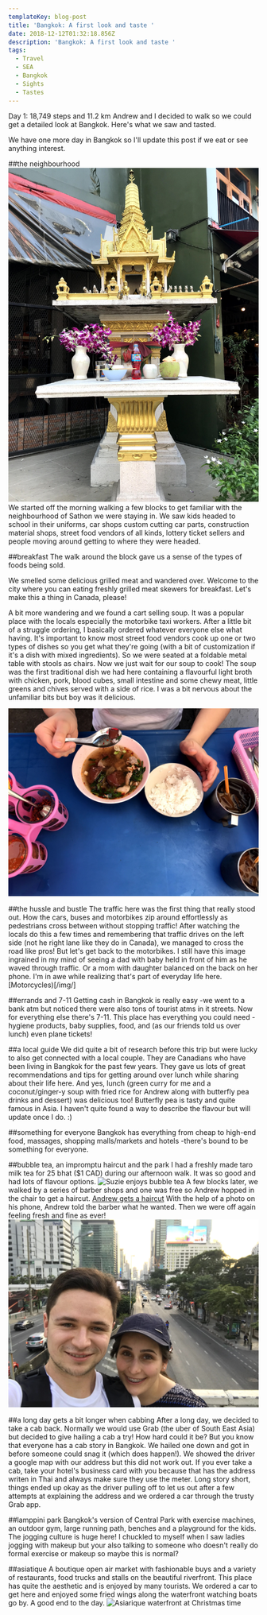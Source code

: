 ```yaml
---
templateKey: blog-post
title: 'Bangkok: A first look and taste '
date: 2018-12-12T01:32:18.856Z
description: 'Bangkok: A first look and taste '
tags:
  - Travel
  - SEA
  - Bangkok
  - Sights
  - Tastes
---
```

Day 1: 18,749 steps and 11.2 km
Andrew and I decided to walk so we could get a detailed look at Bangkok. Here's what we saw and tasted.

We have one more day in Bangkok so I'll update this post if we eat or see anything interest. 

##the neighbourhood
![Shrines are outside every business and house](/img/34602d17-0261-4423-bb3e-89b8b6191c96.jpeg)
We started off the morning walking a few blocks to get familiar with the neighbourhood of Sathon we were staying in. 
We saw kids headed to school in their uniforms, car shops custom cutting car parts, construction material shops, street food vendors of all kinds, lottery ticket sellers and people moving around getting to where they were headed. 

##breakfast 
The walk around the block gave us a sense of the types of foods being sold. 

We smelled some delicious grilled meat and wandered over. Welcome to the city where you can eating freshly grilled meat skewers for breakfast. Let's make this a thing in Canada, please! 

A bit more wandering and we found a cart selling soup. It was a popular place with the locals especially the motorbike taxi workers. After a little bit of a struggle ordering, I basically ordered whatever everyone else what having. It's important to know most street food vendors cook up one or two types of dishes so you get what they're going (with a bit of customization if it's a dish with mixed ingredients). So we were seated at a foldable metal table with stools as chairs. Now we just wait for our soup to cook! The soup was the first traditional dish we had here containing a flavourful light broth with chicken, pork, blood cubes, small intestine and some chewy meat, little greens and chives served with a side of rice. I was a bit nervous about the unfamiliar bits but boy was it delicious. 

![Soup](/img/848d84a1-fbcc-433a-a314-68f3fac3bed8.jpeg)

##the hussle and bustle
The traffic here was the first thing that really stood out. How the cars, buses and motorbikes zip around effortlessly as pedestrians cross between without stopping traffic! After watching the locals do this a few times and remembering that traffic drives on the left side (not he right lane like they do in Canada), we managed to cross the road like pros! 
But let's get back to the motorbikes. I still have this image ingrained in my mind of seeing a dad with baby held in front of him as he waved through traffic. Or a mom with daughter balanced on the back on her phone. I'm in awe while realizing that's part of everyday life here.
[Motorcycles)[/img/]

##errands and 7-11
Getting cash in Bangkok is really easy -we went to a bank atm but noticed there were also tons of tourist atms in it streets. 
Now for everything else there's 7-11. This place has everything you could need -hygiene products, baby supplies, food, and (as our friends told us over lunch) even plane tickets!

##a local guide 
We did quite a bit of research before this trip but were lucky to also get connected with a local couple. They are Canadians who have been living in Bangkok for the past few years. They gave us lots of great recommendations and tips for getting around over lunch while sharing about their life here. And yes, lunch (green curry for me and a coconut/ginger-y soup with fried rice for Andrew along with butterfly pea drinks and dessert) was delicious too! Butterfly pea is tasty and quite famous in Asia. I haven't quite found a way to describe the flavour but will update once I do. :)

##something for everyone 
Bangkok has everything from cheap to high-end food, massages, shopping malls/markets and hotels -there's bound to be something for everyone. 

##bubble tea, an impromptu haircut and the park
I had a freshly made taro milk tea for 25 bhat ($1 CAD) during our afternoon walk. It was so good and had lots of flavour options. 
![Suzie enjoys bubble tea](/img/aa81b8f7-39b7-4866-8801-47cb7afd56ee.jpeg)
A few blocks later, we walked by a series of barber shops and one was free so Andrew hopped in the chair to get a haircut. 
[Andrew gets a haircut](/img/ed3f1f3a-a4ad-43a5-9ddf-1b27a6150fdf.jpeg)
With the help of a photo on his phone, Andrew told the barber what he wanted. Then we were off again feeling fresh and fine as ever!
![Feeling fresh above the  expressway](/img/81708d0a-0732-47f0-a49c-9b4621b52669.jpeg)

##a long day gets a bit longer when cabbing
After a long day, we decided to take a cab back. Normally we would use Grab (the uber of South East Asia) but decided to give hailing a cab a try! How hard could it be? But you know that everyone has a cab story in Bangkok. We hailed one down and got in before someone could snag it (which does happen!). We showed the driver a google map with our address but this did not work out. If you ever take a cab, take your hotel's business card with you because that has the address writen in Thai and always make sure they use the meter. Long story short, things ended up okay as the driver pulling off to let us out after a few attempts at explaining the address and we ordered a car through the trusty Grab app. 

##lamppini park 
Bangkok's version of Central Park with exercise machines, an outdoor gym, large running path, benches and a playground for the kids. The jogging culture is huge here! I chuckled to myself when I saw ladies jogging with makeup but your also talking to someone who doesn't really do formal exercise or makeup so maybe this is normal?

##asiatique
A boutique open air market with fashionable buys and a variety of restaurants, food trucks and stalls on the beautiful riverfront. This place has quite the aesthetic and is enjoyed by many tourists. We ordered a car to get here and enjoyed some fried wings along the waterfront watching boats go by. A good end to the day.
![Asiarique waterfront at Christmas time](/img/)
